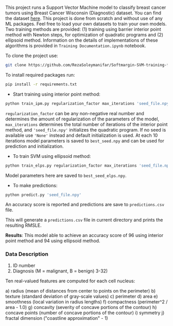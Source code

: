 This project runs a Support Vector Machine model to classify breast cancer tumors using Breast Cancer Wisconsin (Diagnostic) dataset. You can find the dataset 
[here](https://archive.ics.uci.edu/ml/datasets/Breast+Cancer+Wisconsin+(Diagnostic)). This project is done from scratch and without use of any ML packages. Feel free to load your own datasets to train your own models. Two training methods are provided: (1) training using barrier interior point method with Newton steps, for optimization of quadratic programs and (2) ellipsoid method. Information on the details of implementations of these algorithms is provided in `Training Documentation.ipynb` notebook.

To clone the project use:
```bash
git clone https://github.com/RezaSoleymanifar/Softmargin-SVM-training-from-scratch.git
```

To install required packages run:

```bash
pip install -r requirements.txt
```

- Start training using interior point method:

```bash
python train_ipm.py regularization_factor max_iterations 'seed_file.npy'
```
`regularization_factor` can be any non-negative real number and determines the amount of regularization of the parameters of the model, `max_iterations` determines the total number of iterations of the interior point method, and `'seed_file.npy'` initializes the quadratic program. If no seed is available use `'None'` instead and default initialization is used. At each 10 iterations model parameters is saved to `best_seed.npy` and can be used for prediction and initialization.

- To train SVM using ellipsoid method:
```bash
python train_elps.py regularization_factor max_iterations 'seed_file.npy'
```

Model parameters here are saved to `best_seed_elps.npy`.

- To make predictions:

```bash
python predict.py 'seed_file.npy'
```
An accuracy score is reported and predictions are save to `predictions.csv` file.

This will generate a `predictions.csv` file in current directory and prints the resulting RMSLE.

__Results__: This model able to achieve an accuracy score of $96%$ using interior point method and $94%$ using ellipsoid method.

### Data Description


1) ID number 
2) Diagnosis (M = malignant, B = benign) 
3-32) 

Ten real-valued features are computed for each cell nucleus: 

a) radius (mean of distances from center to points on the perimeter) 
b) texture (standard deviation of gray-scale values) 
c) perimeter 
d) area 
e) smoothness (local variation in radius lengths) 
f) compactness (perimeter^2 / area - 1.0) 
g) concavity (severity of concave portions of the contour) 
h) concave points (number of concave portions of the contour) 
i) symmetry 
j) fractal dimension ("coastline approximation" - 1)
